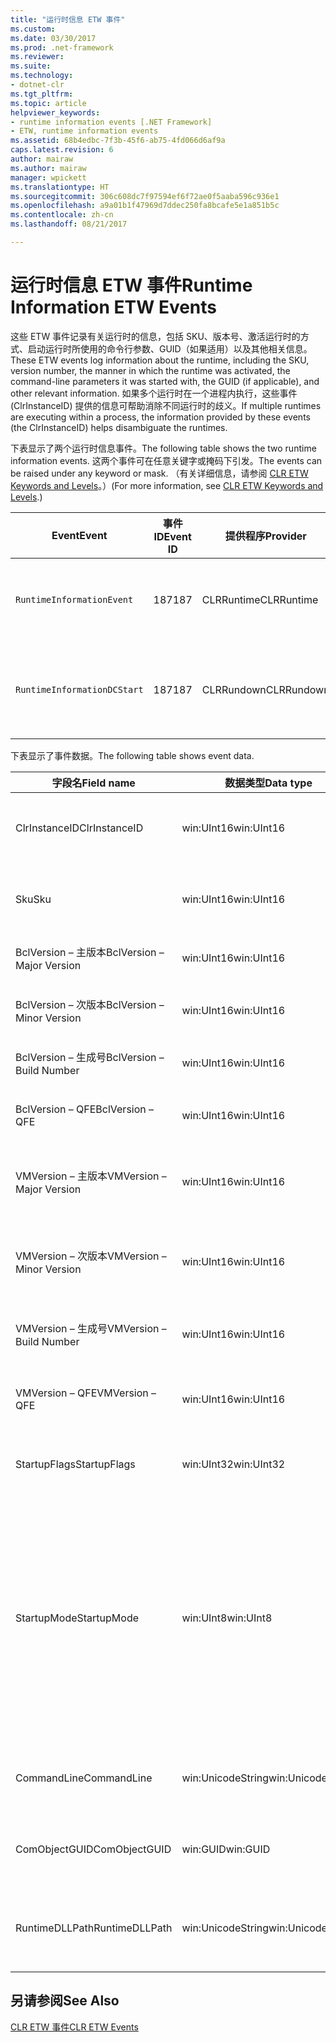 ```yaml
---
title: "运行时信息 ETW 事件"
ms.custom: 
ms.date: 03/30/2017
ms.prod: .net-framework
ms.reviewer: 
ms.suite: 
ms.technology:
- dotnet-clr
ms.tgt_pltfrm: 
ms.topic: article
helpviewer_keywords:
- runtime information events [.NET Framework]
- ETW, runtime information events
ms.assetid: 68b4edbc-7f3b-45f6-ab75-4fd066d6af9a
caps.latest.revision: 6
author: mairaw
ms.author: mairaw
manager: wpickett
ms.translationtype: HT
ms.sourcegitcommit: 306c608dc7f97594ef6f72ae0f5aaba596c936e1
ms.openlocfilehash: a9a01b1f47969d7ddec250fa8bcafe5e1a851b5c
ms.contentlocale: zh-cn
ms.lasthandoff: 08/21/2017

---
```

# <a name="runtime-information-etw-events"></a><span data-ttu-id="d4bf7-102">运行时信息 ETW 事件</span><span class="sxs-lookup"><span data-stu-id="d4bf7-102">Runtime Information ETW Events</span></span>
<span data-ttu-id="d4bf7-103">这些 ETW 事件记录有关运行时的信息，包括 SKU、版本号、激活运行时的方式、启动运行时所使用的命令行参数、GUID（如果适用）以及其他相关信息。</span><span class="sxs-lookup"><span data-stu-id="d4bf7-103">These ETW events log information about the runtime, including the SKU, version number, the manner in which the runtime was activated, the command-line parameters it was started with, the GUID (if applicable), and other relevant information.</span></span> <span data-ttu-id="d4bf7-104">如果多个运行时在一个进程内执行，这些事件 (ClrInstanceID) 提供的信息可帮助消除不同运行时的歧义。</span><span class="sxs-lookup"><span data-stu-id="d4bf7-104">If multiple runtimes are executing within a process, the information provided by these events (the ClrInstanceID) helps disambiguate the runtimes.</span></span>  
  
 <span data-ttu-id="d4bf7-105">下表显示了两个运行时信息事件。</span><span class="sxs-lookup"><span data-stu-id="d4bf7-105">The following table shows the two runtime information events.</span></span> <span data-ttu-id="d4bf7-106">这两个事件可在任意关键字或掩码下引发。</span><span class="sxs-lookup"><span data-stu-id="d4bf7-106">The events can be raised under any keyword or mask.</span></span> <span data-ttu-id="d4bf7-107">（有关详细信息，请参阅 [CLR ETW Keywords and Levels](../../../docs/framework/performance/clr-etw-keywords-and-levels.md)。）</span><span class="sxs-lookup"><span data-stu-id="d4bf7-107">(For more information, see [CLR ETW Keywords and Levels](../../../docs/framework/performance/clr-etw-keywords-and-levels.md).)</span></span>  
  
|<span data-ttu-id="d4bf7-108">Event</span><span class="sxs-lookup"><span data-stu-id="d4bf7-108">Event</span></span>|<span data-ttu-id="d4bf7-109">事件 ID</span><span class="sxs-lookup"><span data-stu-id="d4bf7-109">Event ID</span></span>|<span data-ttu-id="d4bf7-110">提供程序</span><span class="sxs-lookup"><span data-stu-id="d4bf7-110">Provider</span></span>|<span data-ttu-id="d4bf7-111">描述</span><span class="sxs-lookup"><span data-stu-id="d4bf7-111">Description</span></span>|  
|-----------|--------------|--------------|-----------------|  
|`RuntimeInformationEvent`|<span data-ttu-id="d4bf7-112">187</span><span class="sxs-lookup"><span data-stu-id="d4bf7-112">187</span></span>|<span data-ttu-id="d4bf7-113">CLRRuntime</span><span class="sxs-lookup"><span data-stu-id="d4bf7-113">CLRRuntime</span></span>|<span data-ttu-id="d4bf7-114">加载运行时时引发。</span><span class="sxs-lookup"><span data-stu-id="d4bf7-114">Raised when a runtime is loaded.</span></span>|  
|`RuntimeInformationDCStart`|<span data-ttu-id="d4bf7-115">187</span><span class="sxs-lookup"><span data-stu-id="d4bf7-115">187</span></span>|<span data-ttu-id="d4bf7-116">CLRRundown</span><span class="sxs-lookup"><span data-stu-id="d4bf7-116">CLRRundown</span></span>|<span data-ttu-id="d4bf7-117">枚举加载的运行时。</span><span class="sxs-lookup"><span data-stu-id="d4bf7-117">Enumerates the runtimes that are loaded.</span></span>|  
  
 <span data-ttu-id="d4bf7-118">下表显示了事件数据。</span><span class="sxs-lookup"><span data-stu-id="d4bf7-118">The following table shows event data.</span></span>  
  
|<span data-ttu-id="d4bf7-119">字段名</span><span class="sxs-lookup"><span data-stu-id="d4bf7-119">Field name</span></span>|<span data-ttu-id="d4bf7-120">数据类型</span><span class="sxs-lookup"><span data-stu-id="d4bf7-120">Data type</span></span>|<span data-ttu-id="d4bf7-121">描述</span><span class="sxs-lookup"><span data-stu-id="d4bf7-121">Description</span></span>|  
|----------------|---------------|-----------------|  
|<span data-ttu-id="d4bf7-122">ClrInstanceID</span><span class="sxs-lookup"><span data-stu-id="d4bf7-122">ClrInstanceID</span></span>|<span data-ttu-id="d4bf7-123">win:UInt16</span><span class="sxs-lookup"><span data-stu-id="d4bf7-123">win:UInt16</span></span>|<span data-ttu-id="d4bf7-124">CLR 或 CoreCLR 的实例的唯一 ID。</span><span class="sxs-lookup"><span data-stu-id="d4bf7-124">Unique ID for the instance of CLR or CoreCLR.</span></span>|  
|<span data-ttu-id="d4bf7-125">Sku</span><span class="sxs-lookup"><span data-stu-id="d4bf7-125">Sku</span></span>|<span data-ttu-id="d4bf7-126">win:UInt16</span><span class="sxs-lookup"><span data-stu-id="d4bf7-126">win:UInt16</span></span>|<span data-ttu-id="d4bf7-127">1 – 桌面 CLR。</span><span class="sxs-lookup"><span data-stu-id="d4bf7-127">1 – Desktop CLR.</span></span><br /><br /> <span data-ttu-id="d4bf7-128">2 – CoreCLR。</span><span class="sxs-lookup"><span data-stu-id="d4bf7-128">2 – CoreCLR.</span></span>|  
|<span data-ttu-id="d4bf7-129">BclVersion – 主版本</span><span class="sxs-lookup"><span data-stu-id="d4bf7-129">BclVersion – Major Version</span></span>|<span data-ttu-id="d4bf7-130">win:UInt16</span><span class="sxs-lookup"><span data-stu-id="d4bf7-130">win:UInt16</span></span>|<span data-ttu-id="d4bf7-131">mscorlib.dll 的主版本。</span><span class="sxs-lookup"><span data-stu-id="d4bf7-131">Major version of mscorlib.dll.</span></span>|  
|<span data-ttu-id="d4bf7-132">BclVersion – 次版本</span><span class="sxs-lookup"><span data-stu-id="d4bf7-132">BclVersion – Minor Version</span></span>|<span data-ttu-id="d4bf7-133">win:UInt16</span><span class="sxs-lookup"><span data-stu-id="d4bf7-133">win:UInt16</span></span>|<span data-ttu-id="d4bf7-134">mscorlib.dll 的次版本号。</span><span class="sxs-lookup"><span data-stu-id="d4bf7-134">Minor version number of mscorlib.dll.</span></span>|  
|<span data-ttu-id="d4bf7-135">BclVersion – 生成号</span><span class="sxs-lookup"><span data-stu-id="d4bf7-135">BclVersion – Build Number</span></span>|<span data-ttu-id="d4bf7-136">win:UInt16</span><span class="sxs-lookup"><span data-stu-id="d4bf7-136">win:UInt16</span></span>|<span data-ttu-id="d4bf7-137">mscorlib.dll 的生成号。</span><span class="sxs-lookup"><span data-stu-id="d4bf7-137">Build number of mscorlib.dll.</span></span>|  
|<span data-ttu-id="d4bf7-138">BclVersion – QFE</span><span class="sxs-lookup"><span data-stu-id="d4bf7-138">BclVersion – QFE</span></span>|<span data-ttu-id="d4bf7-139">win:UInt16</span><span class="sxs-lookup"><span data-stu-id="d4bf7-139">win:UInt16</span></span>|<span data-ttu-id="d4bf7-140">mscorlib.dll 的修补程序版本号。</span><span class="sxs-lookup"><span data-stu-id="d4bf7-140">Hotfix version number of mscorlib.dll.</span></span>|  
|<span data-ttu-id="d4bf7-141">VMVersion – 主版本</span><span class="sxs-lookup"><span data-stu-id="d4bf7-141">VMVersion – Major Version</span></span>|<span data-ttu-id="d4bf7-142">win:UInt16</span><span class="sxs-lookup"><span data-stu-id="d4bf7-142">win:UInt16</span></span>|<span data-ttu-id="d4bf7-143">clr.dll 或 coreclr.dll 的版本（取决于 SKU）。</span><span class="sxs-lookup"><span data-stu-id="d4bf7-143">Version of clr.dll or coreclr.dll, depending on SKU.</span></span>|  
|<span data-ttu-id="d4bf7-144">VMVersion – 次版本</span><span class="sxs-lookup"><span data-stu-id="d4bf7-144">VMVersion – Minor Version</span></span>|<span data-ttu-id="d4bf7-145">win:UInt16</span><span class="sxs-lookup"><span data-stu-id="d4bf7-145">win:UInt16</span></span>|<span data-ttu-id="d4bf7-146">clr.dll 或 coreclr.dll 的次版本（取决于 SKU）。</span><span class="sxs-lookup"><span data-stu-id="d4bf7-146">Minor version of clr.dll or coreclr.dll, depending on SKU.</span></span>|  
|<span data-ttu-id="d4bf7-147">VMVersion – 生成号</span><span class="sxs-lookup"><span data-stu-id="d4bf7-147">VMVersion – Build Number</span></span>|<span data-ttu-id="d4bf7-148">win:UInt16</span><span class="sxs-lookup"><span data-stu-id="d4bf7-148">win:UInt16</span></span>|<span data-ttu-id="d4bf7-149">clr.dll 或 coreclr.dll 的生成号。</span><span class="sxs-lookup"><span data-stu-id="d4bf7-149">Build number of clr.dll or coreclr.dll.</span></span>|  
|<span data-ttu-id="d4bf7-150">VMVersion – QFE</span><span class="sxs-lookup"><span data-stu-id="d4bf7-150">VMVersion – QFE</span></span>|<span data-ttu-id="d4bf7-151">win:UInt16</span><span class="sxs-lookup"><span data-stu-id="d4bf7-151">win:UInt16</span></span>|<span data-ttu-id="d4bf7-152">clr.dll 或 coreclr.dll 的修补程序版本号。</span><span class="sxs-lookup"><span data-stu-id="d4bf7-152">Hotfix version number of clr.dll or coreclr.dll.</span></span>|  
|<span data-ttu-id="d4bf7-153">StartupFlags</span><span class="sxs-lookup"><span data-stu-id="d4bf7-153">StartupFlags</span></span>|<span data-ttu-id="d4bf7-154">win:UInt32</span><span class="sxs-lookup"><span data-stu-id="d4bf7-154">win:UInt32</span></span>|<span data-ttu-id="d4bf7-155">在 mscoree.h 中定义的启动标志。</span><span class="sxs-lookup"><span data-stu-id="d4bf7-155">Startup flags defined in mscoree.h.</span></span>|  
|<span data-ttu-id="d4bf7-156">StartupMode</span><span class="sxs-lookup"><span data-stu-id="d4bf7-156">StartupMode</span></span>|<span data-ttu-id="d4bf7-157">win:UInt8</span><span class="sxs-lookup"><span data-stu-id="d4bf7-157">win:UInt8</span></span>|<span data-ttu-id="d4bf7-158">0x01 - 托管可执行文件。</span><span class="sxs-lookup"><span data-stu-id="d4bf7-158">0x01 - Managed executable.</span></span><br /><br /> <span data-ttu-id="d4bf7-159">0x02 - 托管 CLR。</span><span class="sxs-lookup"><span data-stu-id="d4bf7-159">0x02 - Hosted CLR.</span></span><br /><br /> <span data-ttu-id="d4bf7-160">0x04 - C++ 托管互操作。</span><span class="sxs-lookup"><span data-stu-id="d4bf7-160">0x04 - C++ managed interop.</span></span><br /><br /> <span data-ttu-id="d4bf7-161">0x08 - 已激活 COM。</span><span class="sxs-lookup"><span data-stu-id="d4bf7-161">0x08 - COM-activated.</span></span><br /><br /> <span data-ttu-id="d4bf7-162">0x10 - 其他。</span><span class="sxs-lookup"><span data-stu-id="d4bf7-162">0x10 - Other.</span></span>|  
|<span data-ttu-id="d4bf7-163">CommandLine</span><span class="sxs-lookup"><span data-stu-id="d4bf7-163">CommandLine</span></span>|<span data-ttu-id="d4bf7-164">win:UnicodeString</span><span class="sxs-lookup"><span data-stu-id="d4bf7-164">win:UnicodeString</span></span>|<span data-ttu-id="d4bf7-165">仅在 StartupMode=0x01 时为非 NULL。</span><span class="sxs-lookup"><span data-stu-id="d4bf7-165">Non-null only if StartupMode=0x01.</span></span>|  
|<span data-ttu-id="d4bf7-166">ComObjectGUID</span><span class="sxs-lookup"><span data-stu-id="d4bf7-166">ComObjectGUID</span></span>|<span data-ttu-id="d4bf7-167">win:GUID</span><span class="sxs-lookup"><span data-stu-id="d4bf7-167">win:GUID</span></span>|<span data-ttu-id="d4bf7-168">仅在 StartupMode=0x08 时为非 NULL。</span><span class="sxs-lookup"><span data-stu-id="d4bf7-168">Non-null only if StartupMode=0x08.</span></span>|  
|<span data-ttu-id="d4bf7-169">RuntimeDLLPath</span><span class="sxs-lookup"><span data-stu-id="d4bf7-169">RuntimeDLLPath</span></span>|<span data-ttu-id="d4bf7-170">win:UnicodeString</span><span class="sxs-lookup"><span data-stu-id="d4bf7-170">win:UnicodeString</span></span>|<span data-ttu-id="d4bf7-171">已加载到进程的 CLR.dll 文件的路径。</span><span class="sxs-lookup"><span data-stu-id="d4bf7-171">Path to the CLR .dll file that was loaded into the process.</span></span>|  
  
## <a name="see-also"></a><span data-ttu-id="d4bf7-172">另请参阅</span><span class="sxs-lookup"><span data-stu-id="d4bf7-172">See Also</span></span>  
 [<span data-ttu-id="d4bf7-173">CLR ETW 事件</span><span class="sxs-lookup"><span data-stu-id="d4bf7-173">CLR ETW Events</span></span>](../../../docs/framework/performance/clr-etw-events.md)

